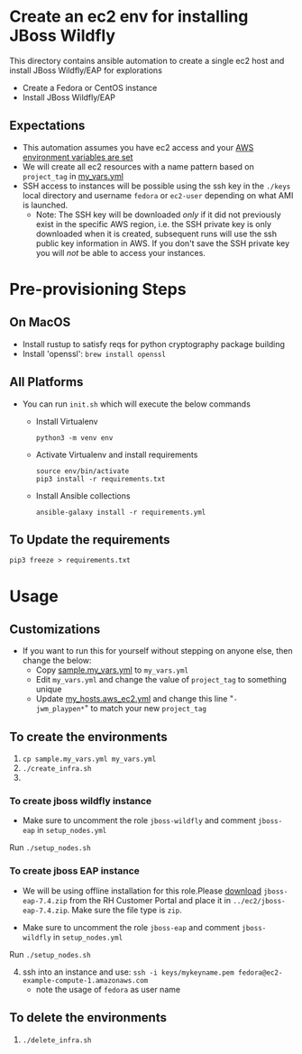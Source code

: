 # Create an ec2 env for installing JBoss Wildfly 

This directory contains ansible automation to create a single ec2 host and install JBoss Wildfly/EAP for explorations
* Create a Fedora or CentOS instance
* Install JBoss Wildfly/EAP

## Expectations 
* This automation assumes you have ec2 access and your [AWS environment variables are set](https://docs.aws.amazon.com/cli/latest/userguide/cli-configure-envvars.html)
* We will create all ec2 resources with a name pattern based on `project_tag` in [my_vars.yml](my_vars.yml) 
* SSH access to instances will be possible using the ssh key in the `./keys` local directory and username `fedora` or `ec2-user` depending on what AMI is launched.
   * Note:  The SSH key will be downloaded *only* if it did not previously exist in the specific AWS region, i.e. the SSH private key is only downloaded when it is created, subsequent runs will use the ssh public key information in AWS.  If you don't save the SSH private key you will *not* be able to access your instances.

# Pre-provisioning Steps
## On MacOS
 * Install rustup to satisfy reqs for python cryptography package building
 * Install 'openssl':  `brew install openssl`


## All Platforms
 * You can run `init.sh` which will execute the below commands
   * Install Virtualenv
      ```
      python3 -m venv env
      ```

   * Activate Virtualenv and install requirements
      ```
      source env/bin/activate
      pip3 install -r requirements.txt
      ```
   
   * Install Ansible collections
     ```
     ansible-galaxy install -r requirements.yml	
     ```

## To Update the requirements
   ```
   pip3 freeze > requirements.txt
   ``` 

# Usage
## Customizations
 * If you want to run this for yourself without stepping on anyone else, then change the below:
   * Copy [sample.my_vars.yml](sample.my_vars.yml) to `my_vars.yml`
   * Edit `my_vars.yml` and change the value of `project_tag` to something unique
   * Update [my_hosts.aws_ec2.yml](my_hosts.aws_ec2.yml) and change this line "`- jwm_playpen*`" to match your new `project_tag` 

## To create the environments
1. `cp sample.my_vars.yml my_vars.yml`
2. `./create_infra.sh`
3. 
### To create jboss wildfly instance

* Make sure to uncomment the role `jboss-wildfly` and comment `jboss-eap` in `setup_nodes.yml`

Run `./setup_nodes.sh`

### To create jboss EAP instance

* We will be using offline installation for this role.Please [download](https://access.redhat.com/jbossnetwork/restricted/listSoftware.html?downloadType=distributions&product=appplatform&version=7.4) `jboss-eap-7.4.zip` from the RH Customer Portal and place it in `../ec2/jboss-eap-7.4.zip`. Make sure the file type is `zip`.

* Make sure to uncomment the role `jboss-eap` and comment `jboss-wildfly` in `setup_nodes.yml`

Run `./setup_nodes.sh`

4. ssh into an instance and use: `ssh -i keys/mykeyname.pem fedora@ec2-example-compute-1.amazonaws.com`
   * note the usage of `fedora` as user name

## To delete the environments
1. `./delete_infra.sh`


